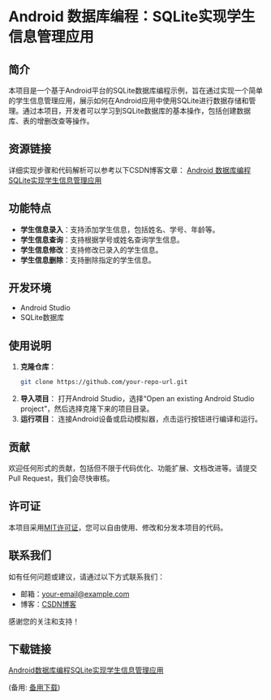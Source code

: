 # Android 数据库编程：SQLite实现学生信息管理应用

## 简介
本项目是一个基于Android平台的SQLite数据库编程示例，旨在通过实现一个简单的学生信息管理应用，展示如何在Android应用中使用SQLite进行数据存储和管理。通过本项目，开发者可以学习到SQLite数据库的基本操作，包括创建数据库、表的增删改查等操作。

## 资源链接
详细实现步骤和代码解析可以参考以下CSDN博客文章：
[Android 数据库编程SQLite实现学生信息管理应用](https://blog.csdn.net/qq_45808700/article/details/117535524?spm=1001.2014.3001.5501)

## 功能特点
- **学生信息录入**：支持添加学生信息，包括姓名、学号、年龄等。
- **学生信息查询**：支持根据学号或姓名查询学生信息。
- **学生信息修改**：支持修改已录入的学生信息。
- **学生信息删除**：支持删除指定的学生信息。

## 开发环境
- Android Studio
- SQLite数据库

## 使用说明
1. **克隆仓库**：
   ```bash
   git clone https://github.com/your-repo-url.git
   ```
2. **导入项目**：
   打开Android Studio，选择“Open an existing Android Studio project”，然后选择克隆下来的项目目录。
3. **运行项目**：
   连接Android设备或启动模拟器，点击运行按钮进行编译和运行。

## 贡献
欢迎任何形式的贡献，包括但不限于代码优化、功能扩展、文档改进等。请提交Pull Request，我们会尽快审核。

## 许可证
本项目采用[MIT许可证](LICENSE)，您可以自由使用、修改和分发本项目的代码。

## 联系我们
如有任何问题或建议，请通过以下方式联系我们：
- 邮箱：your-email@example.com
- 博客：[CSDN博客](https://blog.csdn.net/qq_45808700)

感谢您的关注和支持！

## 下载链接
[Android数据库编程SQLite实现学生信息管理应用](https://pan.quark.cn/s/e97e141cb1bd) 

(备用: [备用下载](https://pan.baidu.com/s/1aU7URiS5oAgpn-OYWlzxHg?pwd=1234))
